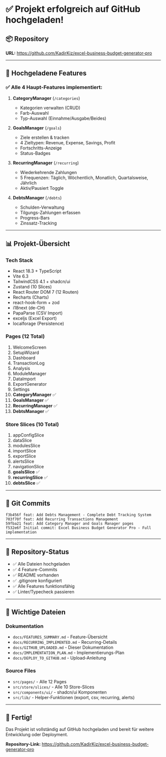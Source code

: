 # ✅ Projekt erfolgreich auf GitHub hochgeladen!

## 📦 Repository

**URL:** https://github.com/KadirKiz/excel-business-budget-generator-pro

---

## 🎯 Hochgeladene Features

### ✅ Alle 4 Haupt-Features implementiert:

1. **CategoryManager** (`/categories`)
   - Kategorien verwalten (CRUD)
   - Farb-Auswahl
   - Typ-Auswahl (Einnahme/Ausgabe/Beides)

2. **GoalsManager** (`/goals`)
   - Ziele erstellen & tracken
   - 4 Zieltypen: Revenue, Expense, Savings, Profit
   - Fortschritts-Anzeige
   - Status-Badges

3. **RecurringManager** (`/recurring`)
   - Wiederkehrende Zahlungen
   - 5 Frequenzen: Täglich, Wöchentlich, Monatlich, Quartalsweise, Jährlich
   - Aktiv/Pausiert Toggle

4. **DebtsManager** (`/debts`)
   - Schulden-Verwaltung
   - Tilgungs-Zahlungen erfassen
   - Progress-Bars
   - Zinssatz-Tracking

---

## 📊 Projekt-Übersicht

### Tech Stack
- React 18.3 + TypeScript
- Vite 6.3
- TailwindCSS 4.1 + shadcn/ui
- Zustand (10 Slices)
- React Router DOM 7 (12 Routen)
- Recharts (Charts)
- react-hook-form + zod
- i18next (de-CH)
- PapaParse (CSV Import)
- exceljs (Excel Export)
- localforage (Persistence)

### Pages (12 Total)
1. WelcomeScreen
2. SetupWizard
3. Dashboard
4. TransactionLog
5. Analysis
6. ModuleManager
7. DataImport
8. ExportGenerator
9. Settings
10. **CategoryManager** ✅
11. **GoalsManager** ✅
12. **RecurringManager** ✅
13. **DebtsManager** ✅

### Store Slices (10 Total)
1. appConfigSlice
2. dataSlice
3. modulesSlice
4. importSlice
5. exportSlice
6. alertsSlice
7. navigationSlice
8. **goalsSlice** ✅
9. **recurringSlice** ✅
10. **debtsSlice** ✅

---

## 📝 Git Commits

```
f3b456f feat: Add Debts Management - Complete Debt Tracking System
703f70f feat: Add Recurring Transactions Management
59fba21 feat: Add Category Manager and Goals Manager pages
f532e6f Initial commit: Excel Business Budget Generator Pro - Full implementation
```

---

## 🚀 Repository-Status

- ✅ Alle Dateien hochgeladen
- ✅ 4 Feature-Commits
- ✅ README vorhanden
- ✅ .gitignore konfiguriert
- ✅ Alle Features funktionsfähig
- ✅ Linter/Typecheck passieren

---

## 📂 Wichtige Dateien

### Dokumentation
- `docs/FEATURES_SUMMARY.md` - Feature-Übersicht
- `docs/RECURRING_IMPLEMENTED.md` - Recurring-Details
- `docs/GITHUB_UPLOADED.md` - Dieser Dokumentation
- `docs/IMPLEMENTATION_PLAN.md` - Implementierungs-Plan
- `docs/DEPLOY_TO_GITHUB.md` - Upload-Anleitung

### Source Files
- `src/pages/` - Alle 12 Pages
- `src/store/slices/` - Alle 10 Store-Slices
- `src/components/ui/` - shadcn/ui Komponenten
- `src/lib/` - Helper-Funktionen (export, csv, recurring, alerts)

---

## 🎉 Fertig!

Das Projekt ist vollständig auf GitHub hochgeladen und bereit für weitere Entwicklung oder Deployment.

**Repository-Link:**
https://github.com/KadirKiz/excel-business-budget-generator-pro

